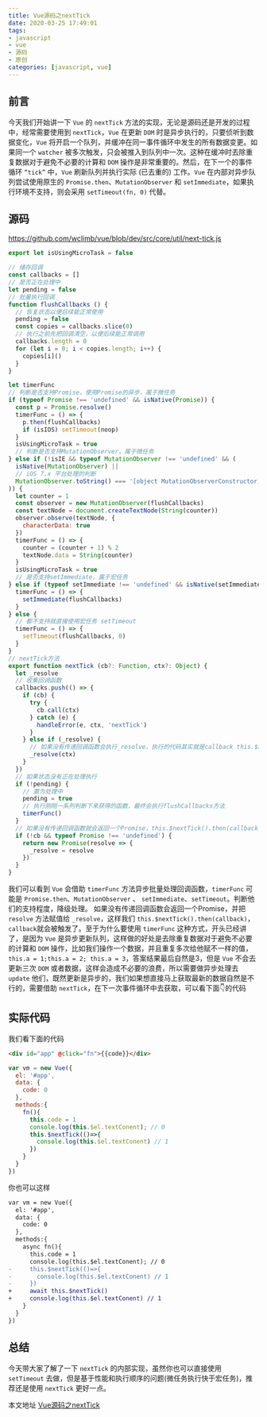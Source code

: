 ```yaml
---
title: Vue源码之nextTick
date: 2020-03-25 17:49:01
tags:
- javascript
- vue
- 源码
- 原创
categories: [javascript, vue]
---
```


## 前言

今天我们开始讲一下 `Vue` 的 `nextTick` 方法的实现，无论是源码还是开发的过程中，经常需要使用到 `nextTick`，`Vue` 在更新 `DOM` 时是异步执行的，只要侦听到数据变化，`Vue` 将开启一个队列，并缓冲在同一事件循环中发生的所有数据变更。如果同一个 `watcher` 被多次触发，只会被推入到队列中一次。这种在缓冲时去除重复数据对于避免不必要的计算和 `DOM` 操作是非常重要的。然后，在下一个的事件循环 `“tick”` 中，`Vue` 刷新队列并执行实际 (已去重的) 工作。`Vue` 在内部对异步队列尝试使用原生的 `Promise.then`、`MutationObserver` 和 `setImmediate`，如果执行环境不支持，则会采用 `setTimeout(fn, 0)` 代替。

<!-- more -->
## 源码

https://github.com/wclimb/vue/blob/dev/src/core/util/next-tick.js
```js
export let isUsingMicroTask = false

// 储存回调
const callbacks = []
// 是否正在处理中
let pending = false
// 批量执行回调
function flushCallbacks () {
  // 恢复状态以便后续能正常使用
  pending = false
  const copies = callbacks.slice(0)
  // 执行之前先把回调清空，以便后续能正常调用
  callbacks.length = 0
  for (let i = 0; i < copies.length; i++) {
    copies[i]()
  }
}

let timerFunc
// 判断是否支持Promise，使用Promise的异步，属于微任务
if (typeof Promise !== 'undefined' && isNative(Promise)) {
  const p = Promise.resolve()
  timerFunc = () => {
    p.then(flushCallbacks)
    if (isIOS) setTimeout(noop)
  }
  isUsingMicroTask = true
  // 判断是否支持MutationObserver，属于微任务
} else if (!isIE && typeof MutationObserver !== 'undefined' && (
  isNative(MutationObserver) ||
  // iOS 7.x 平台处理的判断
  MutationObserver.toString() === '[object MutationObserverConstructor]'
)) {
  let counter = 1
  const observer = new MutationObserver(flushCallbacks)
  const textNode = document.createTextNode(String(counter))
  observer.observe(textNode, {
    characterData: true
  })
  timerFunc = () => {
    counter = (counter + 1) % 2
    textNode.data = String(counter)
  }
  isUsingMicroTask = true
  // 是否支持setImmediate，属于宏任务
} else if (typeof setImmediate !== 'undefined' && isNative(setImmediate)) {
  timerFunc = () => {
    setImmediate(flushCallbacks)
  }
} else {
  // 都不支持就直接使用宏任务 setTimeout
  timerFunc = () => {
    setTimeout(flushCallbacks, 0)
  }
}
// nextTick方法
export function nextTick (cb?: Function, ctx?: Object) {
  let _resolve
  // 收集回调函数
  callbacks.push(() => {
    if (cb) {
      try {
        cb.call(ctx)
      } catch (e) {
        handleError(e, ctx, 'nextTick')
      }
    } else if (_resolve) {
      // 如果没有传递回调函数会执行_resolve，执行的代码其实就是callback this.$nextTick().then(callback)
      _resolve(ctx)
    }
  })
  // 如果状态没有正在处理执行
  if (!pending) {
    // 置为处理中
    pending = true
    // 执行刚刚一系列判断下来获得的函数，最终会执行flushCallbacks方法
    timerFunc()
  }
  // 如果没有传递回调函数就会返回一个Promise，this.$nextTick().then(callback)，执行 _resolve(ctx) 之后会执行callback
  if (!cb && typeof Promise !== 'undefined') {
    return new Promise(resolve => {
      _resolve = resolve
    })
  }
}
```
我们可以看到 `Vue` 会借助 `timerFunc` 方法异步批量处理回调函数，`timerFunc` 可能是 `Promise.then`、`MutationObserver` 、 `setImmediate`、`setTimeout`。判断他们的支持程度，降级处理。
如果没有传递回调函数会返回一个Promise，并把 `resolve` 方法赋值给 `_resolve`，这样我们 `this.$nextTick().then(callback)`，`callback`就会被触发了。至于为什么要使用 `timerFunc` 这种方式，开头已经讲了，是因为 `Vue` 是异步更新队列，这样做的好处是去除重复数据对于避免不必要的计算和 `DOM` 操作，比如我们操作一个数据，并且重复多次给他赋不一样的值，`this.a = 1;this.a = 2; this.a = 3`，答案结果最后自然是3，但是 `Vue` 不会去更新三次 `DOM` 或者数据，这样会造成不必要的浪费，所以需要做异步处理去 `update` 他们，既然更新是异步的，我们如果想直接马上获取最新的数据自然是不行的，需要借助 `nextTick`，在下一次事件循环中去获取，可以看下面👇的代码

## 实际代码

我们看下面的代码
```html
<div id="app" @click="fn">{{code}}</div>
```

```js
var vm = new Vue({
  el: '#app',
  data: {
    code: 0
  },
  methods:{
    fn(){
      this.code = 1
      console.log(this.$el.textConent); // 0
      this.$nextTick(()=>{
        console.log(this.$el.textConent) // 1
      })
    }
  }
})
```
你也可以这样

```diff
var vm = new Vue({
  el: '#app',
  data: {
    code: 0
  },
  methods:{
    async fn(){
      this.code = 1
      console.log(this.$el.textConent); // 0
-     this.$nextTick(()=>{
-       console.log(this.$el.textConent) // 1
-     })
+     await this.$nextTick()
+     console.log(this.$el.textConent) // 1
    }
  }
})
```

## 总结

今天带大家了解了一下 `nextTick` 的内部实现，虽然你也可以直接使用 `setTimeout` 去做，但是基于性能和执行顺序的问题(微任务执行快于宏任务)，推荐还是使用 `nextTick` 更好一点。


本文地址 [Vue源码之nextTick](http://www.wclimb.site/2020/03/25/vue-sourse-code-nextTick/)